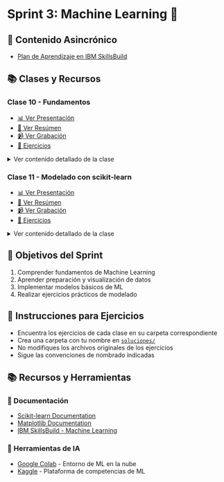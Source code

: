 # Sprint 3: Machine Learning 🤖

## 📝 Contenido Asincrónico
- [Plan de Aprendizaje en IBM SkillsBuild](skills.yourlearning.ibm.com/activity/PLAN-CEFBAF1DFC73)

## 📚 Clases y Recursos

### Clase 10 - Fundamentos
- [📊 Ver Presentación]()
- [📗 Ver Resúmen]()
- [📹 Ver Grabación]()
- [📝 Ejercicios](./ejercicios/clase10)
<details>
<summary>Ver contenido detallado de la clase</summary>

- Machine Learning
- Tipos de aprendizajes
- Algoritmos básicos
- Métricas de evaluación
</details>

### Clase 11 - Modelado con scikit-learn
- [📊 Ver Presentación]()
- [📗 Ver Resúmen]()
- [📹 Ver Grabación]()
- [📝 Ejercicios](./ejercicios/clase11)
<details>
<summary>Ver contenido detallado de la clase</summary>

- Preparación de datos
- División train/test
- Proceso entrenamiento
- Evaluación modelos
- Algoritmos específicos
</details>

## 🎯 Objetivos del Sprint
1. Comprender fundamentos de Machine Learning
2. Aprender preparación y visualización de datos
3. Implementar modelos básicos de ML
4. Realizar ejercicios prácticos de modelado

## 📝 Instrucciones para Ejercicios
- Encuentra los ejercicios de cada clase en su carpeta correspondiente
- Crea una carpeta con tu nombre en [`soluciones/`](./soluciones/)
- No modifiques los archivos originales de los ejercicios
- Sigue las convenciones de nombrado indicadas

## 📚 Recursos y Herramientas
### 📖 Documentación
- [Scikit-learn Documentation](https://scikit-learn.org/)
- [Matplotlib Documentation](https://matplotlib.org/)
- [IBM SkillsBuild - Machine Learning](https://skillsbuild.org/)

### 🤖 Herramientas de IA
- [Google Colab](https://colab.research.google.com/) - Entorno de ML en la nube
- [Kaggle](https://www.kaggle.com/) - Plataforma de competencias de ML
